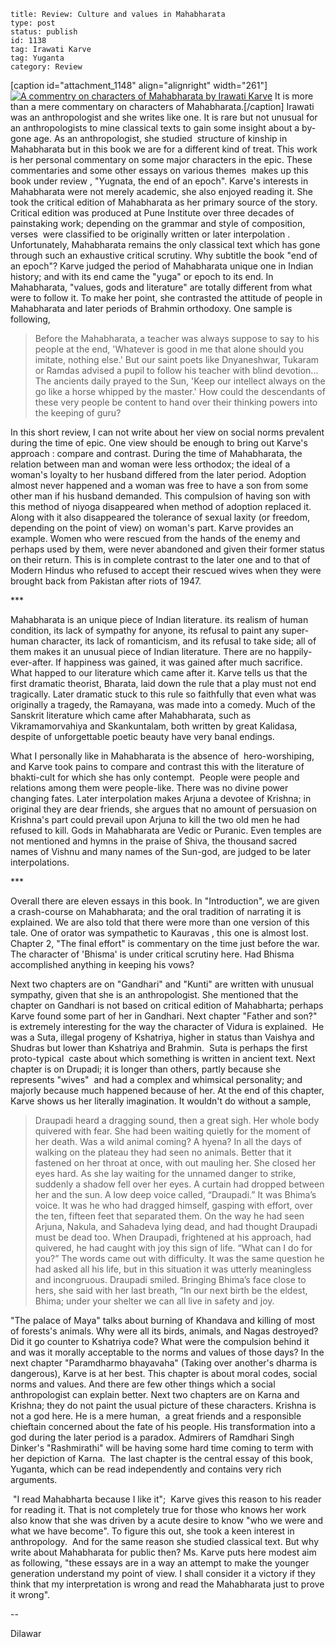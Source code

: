 ~~~~ 
title: Review: Culture and values in Mahabharata
type: post
status: publish
id: 1138
tag: Irawati Karve
tag: Yuganta
category: Review
~~~~

[caption id="attachment\_1148" align="alignright" width="261"][![A
commentry on characters of Mahabharata by Irawati
Karve](http://dilawarrajput.files.wordpress.com/2013/07/2939567.jpg)](http://dilawarrajput.files.wordpress.com/2013/07/2939567.jpg)
It is more than a mere commentary on characters of
Mahabharata.[/caption] Irawati was an anthropologist and she writes like
one. It is rare but not unusual for an anthropologists to mine classical
texts to gain some insight about a by-gone age. As an anthropologist,
she studied  structure of kinship in Mahabharata but in this book we are
for a different kind of treat. This work is her personal commentary on
some major characters in the epic. These commentaries and some other
essays on various themes  makes up this book under review , "Yugnata,
the end of an epoch". Karve's interests in Mahabharata were not merely
academic, she also enjoyed reading it. She took the critical edition of
Mahabharata as her primary source of the story. Critical edition was
produced at Pune Institute over three decades of painstaking work;
depending on the grammar and style of composition, verses  were
classified to be originally written or later interpolation .
Unfortunately, Mahabharata remains the only classical text which has
gone through such an exhaustive critical scrutiny. Why subtitle the book
"end of an epoch"? Karve judged the period of Mahabharata unique one in
Indian history; and with its end came the "yuga" or epoch to its end. In
Mahabharata, "values, gods and literature" are totally different from
what were to follow it. To make her point, she contrasted the attitude
of people in Mahabharata and later periods of Brahmin orthodoxy. One
sample is following,

> Before the Mahabharata, a teacher was always suppose to say to his
> people at the end, 'Whatever is good in me that alone should you
> imitate, nothing else.' But our saint poets like Dnyaneshwar, Tukaram
> or Ramdas advised a pupil to follow his teacher with blind devotion...
> The ancients daily prayed to the Sun, 'Keep our intellect always on
> the go like a horse whipped by the master.' How could the descendants
> of these very people be content to hand over their thinking powers
> into the keeping of guru?

In this short review, I can not write about her view on social norms
prevalent during the time of epic. One view should be enough to bring
out Karve's approach : compare and contrast. During the time of
Mahabharata, the relation between man and woman were less orthodox; the
ideal of a woman's loyalty to her husband differed from the later
period. Adoption almost never happened and a woman was free to have a
son from some other man if his husband demanded. This compulsion of
having son with this method of niyoga disappeared when method of
adoption replaced it. Along with it also disappeared the tolerance of
sexual laxity (or freedom, depending on the point of view) on woman's
part. Karve provides an example. Women who were rescued from the hands
of the enemy and perhaps used by them, were never abandoned and given
their former status on their return. This is in complete contrast to the
later one and to that of Modern Hindus who refused to accept their
rescued wives when they were brought back from Pakistan after riots of
1947.

\*\*\*

Mahabharata is an unique piece of Indian literature. its realism of
human condition, its lack of sympathy for anyone, its refusal to paint
any super-human character, its lack of romanticism, and its refusal to
take side; all of them makes it an unusual piece of Indian literature.
There are no happily-ever-after. If happiness was gained, it was gained
after much sacrifice. What happed to our literature which came after it.
Karve tells us that the first dramatic theorist, Bharata, laid down the
rule that a play must not end tragically. Later dramatic stuck to this
rule so faithfully that even what was originally a tragedy, the
Ramayana, was made into a comedy. Much of the Sanskrit literature which
came after Mahabharata, such as Vikramamorvahiya and Skankuntalam, both
written by great Kalidasa, despite of unforgettable poetic beauty have
very banal endings.

What I personally like in Mahabharata is the absence of 
hero-worshiping, and Karve took pains to compare and contrast this with
the literature of bhakti-cult for which she has only contempt.  People
were people and relations among them were people-like. There was no
divine power changing fates. Later interpolation makes Arjuna a devotee
of Krishna; in original they are dear friends, she argues that no amount
of persuasion on Krishna's part could prevail upon Arjuna to kill the
two old men he had refused to kill. Gods in Mahabharata are Vedic or
Puranic. Even temples are not mentioned and hymns in the praise of
Shiva, the thousand sacred names of Vishnu and many names of the
Sun-god, are judged to be later interpolations.

\*\*\*

Overall there are eleven essays in this book. In "Introduction", we are
given a crash-course on Mahabharata; and the oral tradition of narrating
it is explained. We are also told that there were more than one version
of this tale. One of orator was sympathetic to Kauravas , this one is
almost lost. Chapter 2, "The final effort" is commentary on the time
just before the war. The character of 'Bhisma' is under critical
scrutiny here. Had Bhisma accomplished anything in keeping his vows?

Next two chapters are on "Gandhari" and "Kunti" are written with unusual
sympathy, given that she is an anthropologist. She mentioned that the
chapter on Gandhari is not based on critical edition of Mahabharta;
perhaps Karve found some part of her in Gandhari. Next chapter "Father
and son?" is extremely interesting for the way the character of Vidura
is explained.  He was a Suta, illegal progeny of Kshatriya, higher in
status than Vaishya and Shudras but lower than Kshatriya and Brahmin. 
Suta is perhaps the first proto-typical  caste about which something is
written in ancient text. Next chapter is on Drupadi; it is longer than
others, partly because she represents "wives"  and had a complex and
whimsical personality; and majorly because much happened because of her.
At the end of this chapter, Karve shows us her literally imagination. It
wouldn't do without a sample,

> Draupadi heard a dragging sound, then a great sigh. Her whole body
> quivered with fear. She had been waiting quietly for the moment of her
> death. Was a wild animal coming? A hyena? In all the days of walking
> on the plateau they had seen no animals. Better that it fastened on
> her throat at once, with out mauling her. She closed her eyes hard. As
> she lay waiting for the unnamed danger to strike, suddenly a shadow
> fell over her eyes. A curtain had dropped between her and the sun. A
> low deep voice called, “Draupadi.” It was Bhima’s voice. It was he who
> had dragged himself, gasping with effort, over the ten, fifteen feet
> that separated them. On the way he had seen Arjuna, Nakula, and
> Sahadeva lying dead, and had thought Draupadi must be dead too. When
> Draupadi, frightened at his approach, had quivered, he had caught with
> joy this sign of life. “What can I do for you?” The words came out
> with difficulty. It was the same question he had asked all his life,
> but in this situation it was utterly meaningless and incongruous.
> Draupadi smiled. Bringing Bhima’s face close to hers, she said with
> her last breath, “In our next birth be the eldest, Bhima; under your
> shelter we can all live in safety and joy.

"The palace of Maya" talks about burning of Khandava and killing of most
of forests's animals. Why were all its birds, animals, and Nagas
destroyed? Did it go counter to Kshatriya code? What were the compulsion
behind it and was it morally acceptable to the norms and values of those
days? In the next chapter "Paramdharmo bhayavaha" (Taking over another's
dharma is dangerous), Karve is at her best. This chapter is about moral
codes, social norms and values. And there are few other things which a
social anthropologist can explain better. Next two chapters are on Karna
and Krishna; they do not paint the usual picture of these characters.
Krishna is not a god here. He is a mere human,  a great friends and a
responsible chieftain concerned about the fate of his people. His
transformation into a god during the later period is a paradox. Admirers
of Ramdhari Singh Dinker's "Rashmirathi" will be having some hard time
coming to term with her depiction of Karna.  The last chapter is the
central essay of this book, Yuganta, which can be read independently and
contains very rich arguments.

 "I read Mahabharta because I like it";  Karve gives this reason to his
reader for reading it. That is not completely true for those who knows
her work also know that she was driven by a acute desire to know "who we
were and what we have become". To figure this out, she took a keen
interest in anthropology.  And for the same reason she studied classical
text. But why write about Mahabharata for public then? Ms. Karve puts
here modest aim as following, "these essays are in a way an attempt to
make the younger generation understand my point of view. I shall
consider it a victory if they think that my interpretation is wrong and
read the Mahabharata just to prove it wrong".

--

Dilawar
